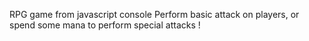 RPG game from javascript console
Perform basic attack on players,
or spend some mana to perform special attacks !